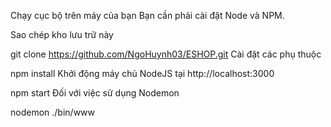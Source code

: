 Chạy cục bộ trên máy của bạn
Bạn cần phải cài đặt Node và NPM.

Sao chép kho lưu trữ này

git clone https://github.com/NgoHuynh03/ESHOP.git
Cài đặt các phụ thuộc

npm install
Khởi động máy chủ NodeJS tại http://localhost:3000

npm start
Đối với việc sử dụng Nodemon

nodemon ./bin/www
